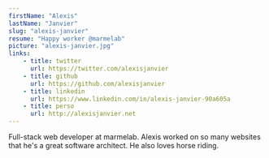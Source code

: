 ```yaml
---
firstName: "Alexis"
lastName: "Janvier"
slug: "alexis-janvier"
resume: "Happy worker @marmelab"
picture: "alexis-janvier.jpg"
links:
    - title: twitter
      url: https://twitter.com/alexisjanvier
    - title: github
      url: https://github.com/alexisjanvier
    - title: linkedin
      url: https://www.linkedin.com/in/alexis-janvier-90a605a
    - title: perso
      url: http://alexisjanvier.net
---
```


Full-stack web developer at marmelab. Alexis worked on so many websites that he's a great software architect. He also loves horse riding.
